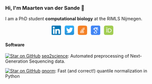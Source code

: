 ### Hi, I'm Maarten van der Sande 👋

I am a PhD student **computational biology** at the RIMLS Nijmegen.  

<p align='center'>
<a href="https://www.linkedin.com/in/maarten-van-der-sande-893743150/"><img height="30" src="https://raw.githubusercontent.com/Maarten-vd-Sande/Maarten-vd-Sande/master/imgs/linkedin.png?raw=true"></a>&nbsp;&nbsp;
<a href="https://twitter.com/MaartenvdSande"><img height="30" src="https://raw.githubusercontent.com/Maarten-vd-Sande/Maarten-vd-Sande/master/imgs/twitter.png"></a>&nbsp;&nbsp;
<a href="https://stackoverflow.com/users/9544516/maarten-vd-sande"><img height="30" src="https://raw.githubusercontent.com/Maarten-vd-Sande/Maarten-vd-Sande/master/imgs/stackoverflow.png"></a>&nbsp;&nbsp;
<a href="https://scholar.google.com/citations?user=6vz7DLsAAAAJ&hl=en"><img height="30" src="https://raw.githubusercontent.com/Maarten-vd-Sande/Maarten-vd-Sande/master/imgs/scholar.png"></a>&nbsp;&nbsp;
<a href="https://orcid.org/0000-0001-7803-1526"><img height="30" src="https://raw.githubusercontent.com/Maarten-vd-Sande/Maarten-vd-Sande/master/imgs/orcid.png"></a>&nbsp;&nbsp;
</p>


#### Software
[![Star on GitHub](https://img.shields.io/github/stars/vanheeringen-lab/seq2science.svg?style=social)](https://github.com/vanheeringen-lab/seq2science/stargazers) [seq2science](https://github.com/vanheeringen-lab/seq2science): Automated preprocessing of Next-Generation Sequencing data.

[![Star on GitHub](https://img.shields.io/github/stars/Maarten-vd-Sande/qnorm.svg?style=social)](https://github.com/Maarten-vd-Sande/qnorm/stargazers) [qnorm](https://github.com/Maarten-vd-Sande/qnorm): Fast (and correct!) quantile normalization in Python
